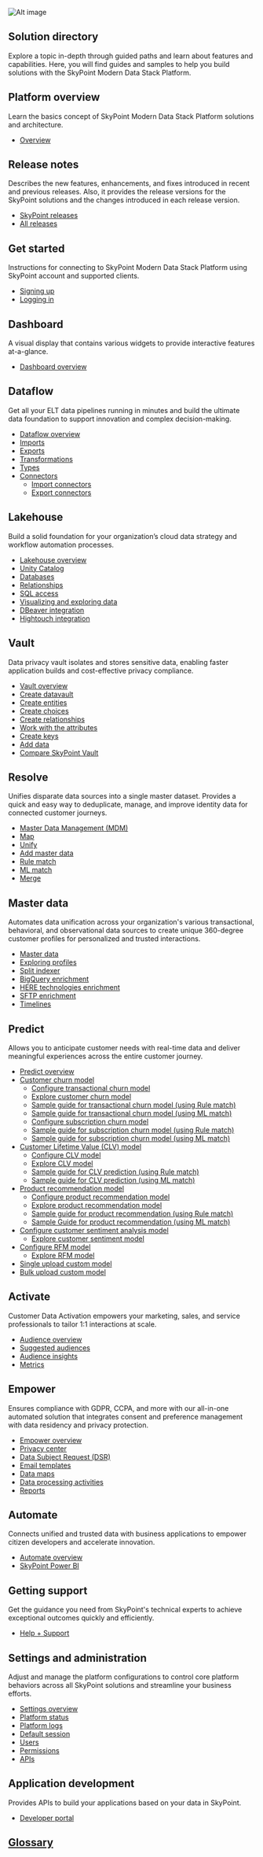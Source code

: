 ![Alt image](/doc_snippets/WelcomeImage.png)<br/>## Solution directoryExplore a topic in-depth through guided paths and learn about features and capabilities. Here, you will find guides and samples to help you build solutions with the SkyPoint Modern Data Stack Platform.## Platform overviewLearn the basics concept of SkyPoint Modern Data Stack Platform solutions and architecture.- [Overview](overview.md)## Release notesDescribes the new features, enhancements, and fixes introduced in recent and previous releases. Also, it provides the release versions for the SkyPoint solutions and the changes introduced in each release version.- [SkyPoint releases](skypointreleases.md)- [All releases](AllReleases.md)## Get startedInstructions for connecting to SkyPoint Modern Data Stack Platform using SkyPoint account and supported clients.- [Signing up](signup.md)- [Logging in](login.md)## DashboardA visual display that contains various widgets to provide interactive features at-a-glance.- [Dashboard overview](home.md)## DataflowGet all your ELT data pipelines running in minutes and build the ultimate data foundation to support innovation and complex decision-making.- [Dataflow overview](dataflows.md)- [Imports](imports.md)- [Exports](exports.md)- [Transformations](transformations.md)- [Types](types.md)- [Connectors](connectors.md)    - [Import connectors](importconnectors.md)    - [Export connectors](exportconnectors.md)## LakehouseBuild a solid foundation for your organization’s cloud data strategy and workflow automation processes.- [Lakehouse overview](lakehouse.md)- [Unity Catalog](UnityCatalog.md)- [Databases](entities.md)- [Relationships](relationships.md)- [SQL access](lakehousesql.md)- [Visualizing and exploring data](visualizing.md)- [DBeaver integration](DBeaverIntegration.md)- [Hightouch integration](HightouchIntegration.md)## VaultData privacy vault isolates and stores sensitive data, enabling faster application builds and cost-effective privacy compliance.- [Vault overview](vault.md)- [Create datavault](createdatavault.md)- [Create entities](vault-entities.md)- [Create choices](vault-choices.md)- [Create relationships](vault-relationships.md)- [Work with the attributes](vault-attributes.md)- [Create keys](vault-keys.md)- [Add data](vault-data.md)- [Compare SkyPoint Vault](compareskypointvault.md)## ResolveUnifies disparate data sources into a single master dataset. Provides a quick and easy way to deduplicate, manage, and improve identity data for connected customer journeys.- [Master Data Management (MDM)](stitch.md)- [Map](map.md)- [Unify](unify.md)- [Add master data](AddMasterData.md)- [Rule match](rulematch.md)- [ML match](mlmatch.md)- [Merge](merge.md)## Master dataAutomates data unification across your organization's various transactional, behavioral, and observational data sources to create unique 360-degree customer profiles for personalized and trusted interactions.- [Master data](profiles.md)- [Exploring profiles](customerprofiles.md)- [Split indexer](splitindexer.md)- [BigQuery enrichment](bigQuery_enrichment.md)- [HERE technologies enrichment](bigQuery_enrichment.md)- [SFTP enrichment](sftp_enrichment.md)- [Timelines](timelines.md)## PredictAllows you to anticipate customer needs with real-time data and deliver meaningful experiences across the entire customer journey.- [Predict overview](predict.md)- [Customer churn model](CustomerchurnOverview.md)    - [Configure transactional churn model](CustomerchurnTransactional.md)    - [Explore customer churn model](CustomerChurnModel-explore.md)    - [Sample guide for transactional churn model (using Rule match)](sampleguiderulemethod.md)    - [Sample guide for transactional churn model (using ML match)](sampleguide.md)    - [Configure subscription churn model](CustomerchurnSubscription.md)    - [Sample guide for subscription churn model (using Rule match)](sampleguideforsubscriptionchurnrulemethod.md)    - [Sample guide for subscription churn model (using ML match)](sampleguideforsubscriptionchurn.md)- [Customer Lifetime Value (CLV) model](clvmodel.md)    - [Configure CLV model](clvprocesssteps.md)    - [Explore CLV model](CLVmodel-explore.md)    - [Sample guide for CLV prediction (using Rule match)](sampleguideforclvrulemethod.md)    - [Sample guide for CLV prediction (using ML match)](sampleguideforclv.md)- [Product recommendation model](productrecommendationmodel.md)    - [Configure product recommendation model](Productrecommendationprocess.md)    - [Explore product recommendation model](ProductRecommendationModel-explore.md)    - [Sample guide for product recommendation (using Rule match)](sampleguideforproductrecommendationrulemethod.md)    - [Sample Guide for product recommendation (using ML match)](sampleguideforproductrecommendation.md)- [Configure customer sentiment analysis model](CustomerSentimentanalysis.md)    - [Explore customer sentiment model](CustomerSentimentModel-explore.md)- [Configure RFM model](RFMmodel.md)    - [Explore RFM model](RFMmodel-explore.md)- [Single upload custom model](singleupload.md)- [Bulk upload custom model](bulkupload.md)## ActivateCustomer Data Activation empowers your marketing, sales, and service professionals to tailor 1:1 interactions at scale.- [Audience overview](audiences.md)- [Suggested audiences](suggestedaudiences.md)- [Audience insights](audienceinsights.md)- [Metrics](metrics.md)## EmpowerEnsures compliance with GDPR, CCPA, and more with our all-in-one automated solution that integrates consent and preference management with data residency and privacy protection.- [Empower overview](privacyoverview.md)- [Privacy center](privacycenter.md)- [Data Subject Request (DSR)](datasubjectrequest.md)- [Email templates](privacytemplates.md)- [Data maps](datamaps.md)- [Data processing activities](Empower-DataProcessingActivity.md)- [Reports](privacyreports.md)## AutomateConnects unified and trusted data with business applications to empower citizen developers and accelerate innovation.- [Automate overview](automate.md)- [SkyPoint Power BI](skypointpowerbi.md)## Getting supportGet the guidance you need from SkyPoint's technical experts to achieve exceptional outcomes quickly and efficiently.- [Help + Support](help+support.md)## Settings and administrationAdjust and manage the platform configurations to control core platform behaviors across all SkyPoint solutions and streamline your business efforts.- [Settings overview](settings.md)- [Platform status](notifications.md)- [Platform logs](activity-stream.md)- [Default session](sessiondefaults.md)- [Users](security.md)- [Permissions](Permissions.md)- [APIs](PlatformApi.md)## Application developmentProvides APIs to build your applications based on your data in SkyPoint.- [Developer portal](api.md)## [Glossary](glossary.md)